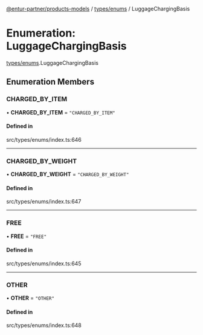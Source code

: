 [@entur-partner/products-models](../README.md) / [types/enums](../modules/types_enums.md) / LuggageChargingBasis

# Enumeration: LuggageChargingBasis

[types/enums](../modules/types_enums.md).LuggageChargingBasis

## Enumeration Members

### CHARGED\_BY\_ITEM

• **CHARGED\_BY\_ITEM** = ``"CHARGED_BY_ITEM"``

#### Defined in

src/types/enums/index.ts:646

___

### CHARGED\_BY\_WEIGHT

• **CHARGED\_BY\_WEIGHT** = ``"CHARGED_BY_WEIGHT"``

#### Defined in

src/types/enums/index.ts:647

___

### FREE

• **FREE** = ``"FREE"``

#### Defined in

src/types/enums/index.ts:645

___

### OTHER

• **OTHER** = ``"OTHER"``

#### Defined in

src/types/enums/index.ts:648

